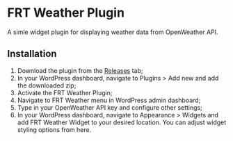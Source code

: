 
# FRT Weather Plugin

A simle widget plugin for displaying weather data from OpenWeather API.


## Installation

1. Download the plugin from the [Releases](https://github.com/burdulixda/frt-weather-plugin/releases) tab;
2. In your WordPress dashboard, navigate to Plugins > Add new and add the downloaded zip;
3. Activate the FRT Weather Plugin;
4. Navigate to FRT Weather menu in WordPress admin dashboard;
5. Type in your OpenWeather API key and configure other settings;
6. In your WordPress dashboard, navigate to Appearance > Widgets and add FRT Weather Widget to your desired location. You can adjust widget styling options from here.
